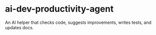 # ai-dev-productivity-agent
An AI helper that checks code, suggests improvements, writes tests, and updates docs.
